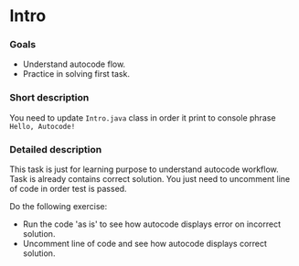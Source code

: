 # Intro

### Goals

- Understand autocode flow.
- Practice in solving first task.

### Short description

You need to update `Intro.java` class in order it print to console phrase `Hello, Autocode!`

### Detailed description

This task is just for learning purpose to understand autocode workflow. Task is already contains correct solution. You just need to uncomment line of code in order test is passed.

Do the following exercise:
- Run the code 'as is' to see how autocode displays error on incorrect solution.
- Uncomment line of code and see how autocode displays correct solution.